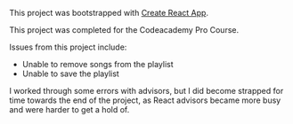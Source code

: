 This project was bootstrapped with [Create React App](https://github.com/facebookincubator/create-react-app).

This project was completed for the Codeacademy Pro Course.

Issues from this project include:

* Unable to remove songs from the playlist
* Unable to save the playlist

I worked through some errors with advisors, but I did become strapped for time towards the end of the project, as React advisors became more busy and were harder to get a hold of. 
